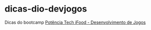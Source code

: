 # dicas-dio-devjogos
Dicas do bootcamp [Potência Tech iFood - Desenvolvimento de Jogos](https://web.dio.me/track/potencia-tech-ifood-desenvolvimento-de-jogos)
